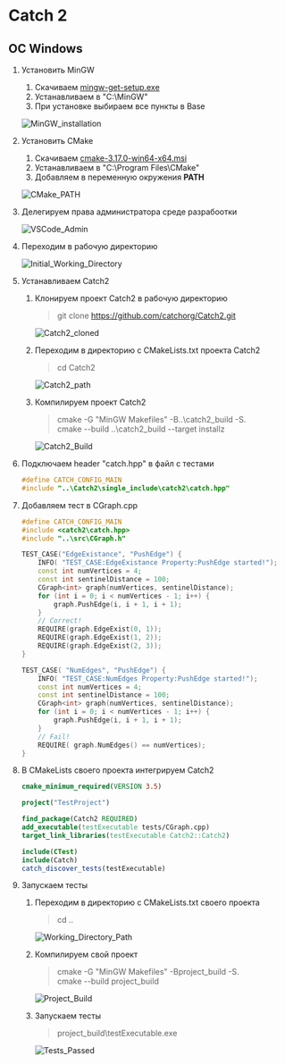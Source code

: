 # Catch 2

## ОС Windows
1. Установить MinGW
    1. Скачиваем [mingw-get-setup.exe](http://www.mingw.org/wiki/Getting_Started)
    2. Устанавливаем в "C:\MinGW"
    3. При установке выбираем все пункты в Base

    ![MinGW_installation](https://i.imgur.com/orgwG0M.jpg)

2. Установить CMake
    1. Скачиваем [cmake-3.17.0-win64-x64.msi](https://cmake.org/download/)
    2. Устанавливаем в "C:\Program Files\CMake\"
    3. Добавляем в переменную окружения **PATH**

    ![CMake_PATH](https://i.imgur.com/Sl2lc2M.jpg)

3. Делегируем права администратора среде разрабоотки

    ![VSCode_Admin](https://i.imgur.com/ESjrAVw.jpg)

4. Переходим в рабочую директорию

    ![Initial_Working_Directory](https://i.imgur.com/DAyLq9C.jpg)

5. Устанавливаем Catch2
    1. Клонируем проект Catch2 в рабочую директорию
        > git clone https://github.com/catchorg/Catch2.git

        ![Catch2_cloned](https://i.imgur.com/Yv95fzD.jpg)
    2. Переходим в директорию с CMakeLists.txt проекта Catch2
        > cd Catch2

        ![Catch2_path](https://i.imgur.com/tzdFnia.jpg)
    3. Компилируем проект Catch2
        > cmake -G "MinGW Makefiles" -B..\catch2_build -S.</br>
        > cmake --build ..\catch2_build --target installz

        ![Catch2_Build](https://i.imgur.com/e3Cn3G7.jpg)
6. Подключаем header "catch.hpp" в файл с тестами 
    ```cpp
    #define CATCH_CONFIG_MAIN
    #include "..\Catch2\single_include\catch2\catch.hpp"
    ```

7. Добавляем тест в CGraph.cpp
    ```cpp
    #define CATCH_CONFIG_MAIN
    #include <catch2\catch.hpp>
    #include "..\src\CGraph.h"

    TEST_CASE("EdgeExistance", "PushEdge") {
        INFO( "TEST_CASE:EdgeExistance Property:PushEdge started!");
        const int numVertices = 4;
        const int sentinelDistance = 100;
        CGraph<int> graph(numVertices, sentinelDistance);
        for (int i = 0; i < numVertices - 1; i++) {
            graph.PushEdge(i, i + 1, i + 1);
        } 
        // Correct!
        REQUIRE(graph.EdgeExist(0, 1));
        REQUIRE(graph.EdgeExist(1, 2));
        REQUIRE(graph.EdgeExist(2, 3));
    }

    TEST_CASE( "NumEdges", "PushEdge") {
        INFO( "TEST_CASE:NumEdges Property:PushEdge started!");
        const int numVertices = 4;
        const int sentinelDistance = 100;
        CGraph<int> graph(numVertices, sentinelDistance);
        for (int i = 0; i < numVertices - 1; i++) {
            graph.PushEdge(i, i + 1, i + 1);
        }
        // Fail!
        REQUIRE( graph.NumEdges() == numVertices);
    }
    ```

8. В CMakeLists своего проекта интегрируем Catch2
    ```cmake
    cmake_minimum_required(VERSION 3.5)

    project("TestProject")

    find_package(Catch2 REQUIRED)
    add_executable(testExecutable tests/CGraph.cpp)
    target_link_libraries(testExecutable Catch2::Catch2)

    include(CTest)
    include(Catch)
    catch_discover_tests(testExecutable)
    ```

9. Запускаем тесты
    1. Переходим в директорию с CMakeLists.txt своего проекта
        > cd ..

        ![Working_Directory_Path](https://i.imgur.com/GzcViH0.jpg)
    2. Компилируем свой проект
        > cmake -G "MinGW Makefiles" -Bproject_build -S.</br>
        > cmake --build project_build

        ![Project_Build](https://i.imgur.com/mvxo4Tg.jpg)        
    3. Запускаем тесты
        > project_build\testExecutable.exe
    
        ![Tests_Passed](https://i.imgur.com/b5uEJZO.jpg)